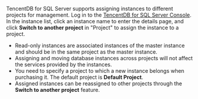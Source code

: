 TencentDB for SQL Server supports assigning instances to different projects for management.
Log in to the [TencentDB for SQL Server Console](https://console.cloud.tencent.com/sqlserver). In the instance list, click an instance name to enter the details page, and click **Switch to another project** in "Project" to assign the instance to a project.

- Read-only instances are associated instances of the master instance and should be in the same project as the master instance.
- Assigning and moving database instances across projects will not affect the services provided by the instances.
- You need to specify a project to which a new instance belongs when purchasing it. The default project is **Default Project**.
- Assigned instances can be reassigned to other projects through the **Switch to another project** feature.

